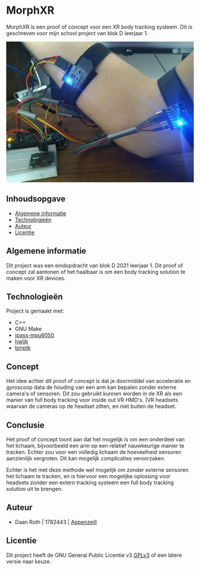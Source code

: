 # MorphXR
MorphXR is een proof of concept voor een XR body tracking systeem. Dit is geschreven voor mijn school project van blok D leerjaar 1.

![voorbeeld](./afbeelding.jpg)

## Inhoudsopgave 
* [Algemene informatie](#algemene-informatie)
* [Technologieën](#technologieën)
* [Auteur](#auteur)
* [Licentie](#licentie)

## Algemene informatie
Dit project was een eindopdracht van blok D 2021 leerjaar 1.
Dit proof of concept zal aantonen of het haalbaar is om een body tracking solution te maken voor XR devices.
	
## Technologieën
Project is gemaakt met:
* C++
* GNU Make
* [ipass-mpu6050](https://github.com/Appenzeill/ipass-mpu6050)
* [hwlib](https://github.com/wovo/hwlib)
* [bmptk](https://github.com/wovo/bmptk)

## Concept
Het idee achter dit proof of concept is dat je doormiddel van acceleratie en gyroscoop data de houding van een arm kan bepalen zonder externe camera's of sensoren. Dit zou gebruikt kunnen worden in de XR als een manier van full body tracking voor inside out VR HMD's. (VR headsets waarvan de cameras op de headset zitten, en niet buiten de headset.

## Conclusie
Het proof of concept toont aan dat het mogelijk is om een onderdeel van het lichaam, bijvoorbeeld een arm op een relatief nauwkeurige manier te tracken.
Echter zou voor een volledig lichaam de hoeveelheid sensoren aanzienlijk vergroten. Dit kan mogelijk complicaties veroorzaken.

Echter is het met deze methode wel mogelijk om zonder externe sensoren het lichaam te tracken, en is hiervoor een mogelijke oplossing voor headsets zonder een extern tracking systeem een full body tracking solution uit te brengen.
	
## Auteur 
* Daan Roth | 1782443 | [Appenzeill](https://github.com/Appenzeill)

## Licentie
Dit project heeft de GNU General Public Licentie v3 [GPLv3](https://www.gnu.org/licenses/gpl-3.0.en.html) of een latere versie naar keuze.
